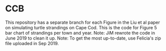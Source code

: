 # CCB
This repository has a separate branch for each Figure in the Liu et al paper on simulating turtle strandings on Cape Cod.
This is the code for Figure 5 bar chart of strandings per town and year.
Note: JiM rewrote the code in June 2019 to clean it up.
Note: To get the most up-to-date, use Felicia's zip file uploaded in Sep 2019.
